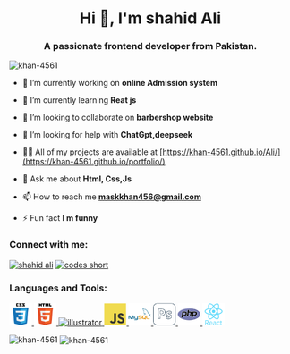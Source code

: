 <h1 align="center">Hi 👋, I'm shahid Ali</h1>
<h3 align="center">A passionate frontend developer from Pakistan.</h3>

<p align="left"> <img src="https://komarev.com/ghpvc/?username=khan-4561&label=Profile%20views&color=0e75b6&style=flat" alt="khan-4561" /> </p>

- 🔭 I’m currently working on **online Admission system**

- 🌱 I’m currently learning **Reat js**

- 👯 I’m looking to collaborate on **barbershop website**

- 🤝 I’m looking for help with **ChatGpt,deepseek**

- 👨‍💻 All of my projects are available at [https://khan-4561.github.io/Ali/](https://khan-4561.github.io/portfolio/)

- 💬 Ask me about **Html, Css,Js**

- 📫 How to reach me **maskkhan456@gmail.com**

- ⚡ Fun fact **I m funny**

<h3 align="left">Connect with me:</h3>
<p align="left">
<a href="https://fb.com/shahid ali" target="blank"><img align="center" src="https://raw.githubusercontent.com/rahuldkjain/github-profile-readme-generator/master/src/images/icons/Social/facebook.svg" alt="shahid ali" height="30" width="40" /></a>
<a href="https://www.youtube.com/c/codes short" target="blank"><img align="center" src="https://raw.githubusercontent.com/rahuldkjain/github-profile-readme-generator/master/src/images/icons/Social/youtube.svg" alt="codes short" height="30" width="40" /></a>
</p>

<h3 align="left">Languages and Tools:</h3>
<p align="left"> <a href="https://www.w3schools.com/css/" target="_blank" rel="noreferrer"> <img src="https://raw.githubusercontent.com/devicons/devicon/master/icons/css3/css3-original-wordmark.svg" alt="css3" width="40" height="40"/> </a> <a href="https://www.w3.org/html/" target="_blank" rel="noreferrer"> <img src="https://raw.githubusercontent.com/devicons/devicon/master/icons/html5/html5-original-wordmark.svg" alt="html5" width="40" height="40"/> </a> <a href="https://www.adobe.com/in/products/illustrator.html" target="_blank" rel="noreferrer"> <img src="https://www.vectorlogo.zone/logos/adobe_illustrator/adobe_illustrator-icon.svg" alt="illustrator" width="40" height="40"/> </a> <a href="https://developer.mozilla.org/en-US/docs/Web/JavaScript" target="_blank" rel="noreferrer"> <img src="https://raw.githubusercontent.com/devicons/devicon/master/icons/javascript/javascript-original.svg" alt="javascript" width="40" height="40"/> </a> <a href="https://www.mysql.com/" target="_blank" rel="noreferrer"> <img src="https://raw.githubusercontent.com/devicons/devicon/master/icons/mysql/mysql-original-wordmark.svg" alt="mysql" width="40" height="40"/> </a> <a href="https://www.photoshop.com/en" target="_blank" rel="noreferrer"> <img src="https://raw.githubusercontent.com/devicons/devicon/master/icons/photoshop/photoshop-line.svg" alt="photoshop" width="40" height="40"/> </a> <a href="https://www.php.net" target="_blank" rel="noreferrer"> <img src="https://raw.githubusercontent.com/devicons/devicon/master/icons/php/php-original.svg" alt="php" width="40" height="40"/> </a> <a href="https://reactjs.org/" target="_blank" rel="noreferrer"> <img src="https://raw.githubusercontent.com/devicons/devicon/master/icons/react/react-original-wordmark.svg" alt="react" width="40" height="40"/> </a> </p>

<p><img align="left" src="https://github-readme-stats.vercel.app/api/top-langs?username=khan-4561&show_icons=true&locale=en&layout=compact" alt="khan-4561" /></p>

<p>&nbsp;<img align="center" src="https://github-readme-stats.vercel.app/api?username=khan-4561&show_icons=true&locale=en" alt="khan-4561" /></p>
